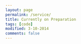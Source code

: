 ```yaml
---
layout: page
permalink: /service/
title: Currently on Preparation
tags: [code]
modified: 3-10-2014
comments: false
---
```



